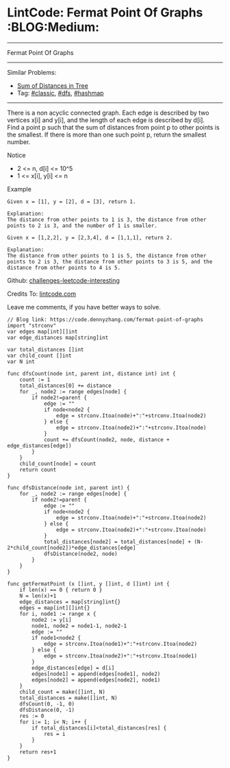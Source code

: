 # LintCode: Fermat Point Of Graphs     :BLOG:Medium:


---

Fermat Point Of Graphs  

---

Similar Problems:  
-   [Sum of Distances in Tree](https://code.dennyzhang.com/sum-of-distances-in-tree)
-   Tag: [#classic](https://code.dennyzhang.com/tag/classic), [#dfs](https://code.dennyzhang.com/tag/dfs), [#hashmap](https://code.dennyzhang.com/tag/hashmap)

---

There is a non acyclic connected graph. Each edge is described by two vertices x[i] and y[i], and the length of each edge is described by d[i].  
Find a point p such that the sum of distances from point p to other points is the smallest. If there is more than one such point p, return the smallest number.  

Notice  
-   2 <= n, d[i] <= 10^5
-   1 <= x[i], y[i] <= n

Example  

    Given x = [1], y = [2], d = [3], return 1.
    
    Explanation:
    The distance from other points to 1 is 3, the distance from other points to 2 is 3, and the number of 1 is smaller.

    Given x = [1,2,2], y = [2,3,4], d = [1,1,1], return 2.
    
    Explanation:
    The distance from other points to 1 is 5, the distance from other points to 2 is 3, the distance from other points to 3 is 5, and the distance from other points to 4 is 5.

Github: [challenges-leetcode-interesting](https://github.com/DennyZhang/challenges-leetcode-interesting/tree/master/fermat-point-of-graphs)  

Credits To: [lintcode.com](https://www.lintcode.com/en/old/problem/fermat-point-of-graphs/)  

Leave me comments, if you have better ways to solve.  

    // Blog link: https://code.dennyzhang.com/fermat-point-of-graphs
    import "strconv"
    var edges map[int][]int
    var edge_distances map[string]int
    
    var total_distances []int
    var child_count []int
    var N int
    
    func dfsCount(node int, parent int, distance int) int {
        count := 1
        total_distances[0] += distance
        for _, node2 := range edges[node] {
            if node2!=parent {
                edge := ""
                if node<node2 {
                    edge = strconv.Itoa(node)+":"+strconv.Itoa(node2)
                } else {
                    edge = strconv.Itoa(node2)+":"+strconv.Itoa(node)
                }
                count += dfsCount(node2, node, distance + edge_distances[edge])
            }
        }
        child_count[node] = count
        return count
    }
    
    func dfsDistance(node int, parent int) {
        for _, node2 := range edges[node] {
            if node2!=parent {
                edge := ""
                if node<node2 {
                    edge = strconv.Itoa(node)+":"+strconv.Itoa(node2)
                } else {
                    edge = strconv.Itoa(node2)+":"+strconv.Itoa(node)
                }
                total_distances[node2] = total_distances[node] + (N-2*child_count[node2])*edge_distances[edge]
                dfsDistance(node2, node)
            }
        }
    }
    
    func getFermatPoint (x []int, y []int, d []int) int {
        if len(x) == 0 { return 0 }
        N = len(x)+1
        edge_distances = map[string]int{}
        edges = map[int][]int{}
        for i, node1 := range x {
            node2 := y[i]
            node1, node2 = node1-1, node2-1
            edge := ""
            if node1<node2 {
                edge = strconv.Itoa(node1)+":"+strconv.Itoa(node2)
            } else {
                edge = strconv.Itoa(node2)+":"+strconv.Itoa(node1)
            }
            edge_distances[edge] = d[i]
            edges[node1] = append(edges[node1], node2)
            edges[node2] = append(edges[node2], node1)
        }
        child_count = make([]int, N)
        total_distances = make([]int, N)
        dfsCount(0, -1, 0)
        dfsDistance(0, -1)
        res := 0
        for i:= 1; i< N; i++ {
            if total_distances[i]<total_distances[res] {
                res = i
            }
        }
        return res+1
    }